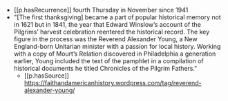 


- [[p.hasRecurrence]] fourth Thursday in November since 1941
- "[The first thanksgiving] became a part of popular historical memory not in 1621 but in 1841, the year that Edward Winslow’s account of the Pilgrims’ harvest celebration reentered the historical record.  The key figure in the process was the Reverend Alexander Young, a New England-born Unitarian minister with a passion for local history.  Working with a copy of Mourt’s Relation discovered in Philadelphia a generation earlier, Young included the text of the pamphlet in a compilation of historical documents he titled Chronicles of the Pilgrim Fathers."
  - [[p.hasSource]] https://faithandamericanhistory.wordpress.com/tag/reverend-alexander-young/

